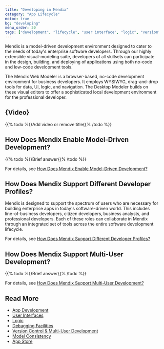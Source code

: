```yaml
---
title: "Developing in Mendix"
category: "App Lifecycle"
notoc: true
bg: "developing"
menu_order: 20
tags: ["development", "lifecycle", "user interface", "logic", "version", "app store"]
---
```


Mendix is a model-driven development environment designed to cater to the needs of today's enterprise software developers. Through our highly extensible visual-modeling suite, developers of all skillsets can participate in the design, building, and deploying of applications using both no-code and low-code development tools.

The Mendix Web Modeler is a browser-based, no-code development environment for business developers. It employs WYSIWYG, drag-and-drop tools for data, UI, logic, and navigation. The Desktop Modeler builds on these visual editors to offer a sophisticated local development environment for the professional developer.

## {Video}

{{% todo %}}Add video or remove title{{% /todo %}}

## How Does Mendix Enable Model-Driven Development?

{{% todo %}}Brief answer{{% /todo %}}

For details, see [How Does Mendix Enable Model-Driven Development?](app-development#enable)

## How Does Mendix Support Different Developer Profiles?

Mendix is designed to support the spectrum of users who are necessary for building enterprise apps in today's software-driven world. This includes line-of-business developers, citizen developers, business analysts, and professional developers.  Each of these roles can collaborate in Mendix through an integrated set of tools across the entire software development lifecycle.

For details, see [How Does Mendix Support Different Developer Profiles?](app-development#developer-profiles)

## How Does Mendix Support Multi-User Development?

{{% todo %}}Brief answer{{% /todo %}}

For details, see [How Does Mendix Support Multi-User Development?](version-control#multi-user)

## Read More

* [App Development](app-development)
* [User Interfaces](user-interfaces)
* [Logic](developing-app-logic)
* [Debugging Facilities](debugging)
* [Version Control & Multi-User Development](version-control)
* [Model Consistency](model-consistency)
* [App Store](app-store)
